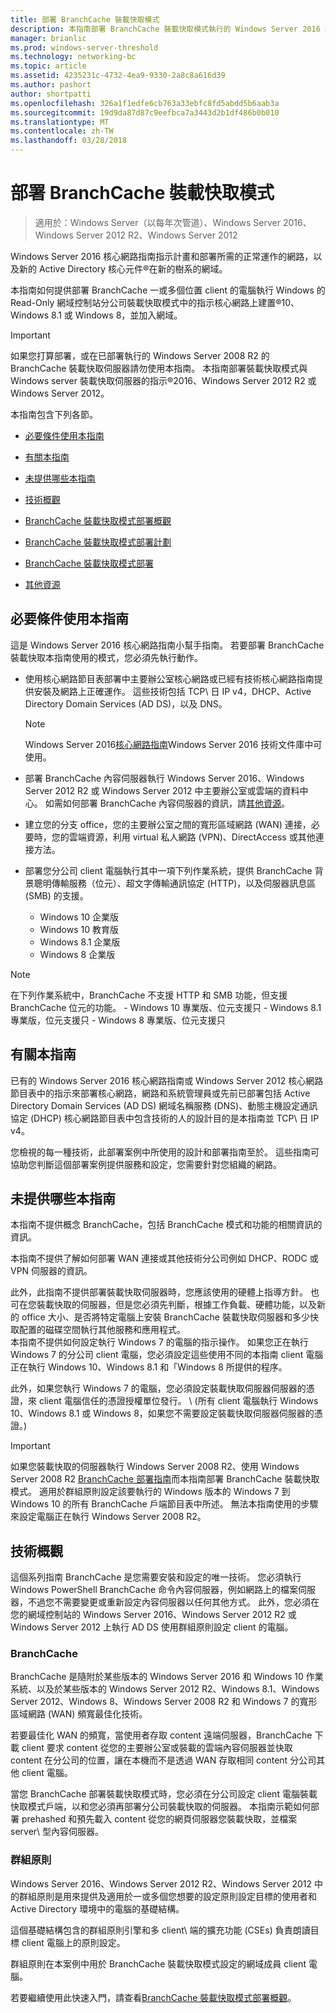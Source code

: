 ```yaml
---
title: 部署 BranchCache 裝載快取模式
description: 本指南部署 BranchCache 裝載快取模式執行的 Windows Server 2016 和 Windows 10 電腦上提供指示
manager: brianlic
ms.prod: windows-server-threshold
ms.technology: networking-bc
ms.topic: article
ms.assetid: 4235231c-4732-4ea9-9330-2a8c8a616d39
ms.author: pashort
author: shortpatti
ms.openlocfilehash: 326a1f1edfe6cb763a33ebfc8fd5abdd5b6aab3a
ms.sourcegitcommit: 19d9da87d87c9eefbca7a3443d2b1df486b0b010
ms.translationtype: MT
ms.contentlocale: zh-TW
ms.lasthandoff: 03/28/2018
---
```

# <a name="deploy-branchcache-hosted-cache-mode"></a>部署 BranchCache 裝載快取模式

>適用於：Windows Server（以每年次管道）、Windows Server 2016、Windows Server 2012 R2、Windows Server 2012

Windows Server 2016 核心網路指南指示計畫和部署所需的正常運作的網路，以及新的 Active Directory 核心元件&reg;在新的樹系的網域。

本指南如何提供部署 BranchCache 一或多個位置 client 的電腦執行 Windows 的 Read\-Only 網域控制站分公司裝載快取模式中的指示核心網路上建置&reg;10、Windows 8.1 或 Windows 8，並加入網域。

>[!IMPORTANT]
>如果您打算部署，或在已部署執行的 Windows Server 2008 R2 的 BranchCache 裝載快取伺服器請勿使用本指南。 本指南部署裝載快取模式與 Windows server 裝載快取伺服器的指示&reg;2016、Windows Server 2012 R2 或 Windows Server 2012。

本指南包含下列各節。

- [必要條件使用本指南](#bkmk_pre)

- [有關本指南](#bkmk_about)

- [未提供哪些本指南](#bkmk_not)

- [技術概觀](#bkmk_tech)

- [BranchCache 裝載快取模式部署概觀](2-Bc-Hcm-Deploy-Overview.md)

- [BranchCache 裝載快取模式部署計劃](3-Bc-Hcm-Plan.md)

- [BranchCache 裝載快取模式部署](4-Bc-Hcm-Deployment.md)

- [其他資源](11-Bc-Hcm-additional-resources.md)

## <a name="bkmk_pre"></a>必要條件使用本指南

這是 Windows Server 2016 核心網路指南小幫手指南。 若要部署 BranchCache 裝載快取本指南使用的模式，您必須先執行動作。

- 使用核心網路節目表部署中主要辦公室核心網路或已經有技術核心網路指南提供安裝及網路上正確運作。 這些技術包括 TCP\ 日 IP v4，DHCP、Active Directory Domain Services \(AD DS\)，以及 DNS。

    > [!NOTE]
    > Windows Server 2016[核心網路指南](https://technet.microsoft.com/windows-server-docs/networking/core-network-guide/core-network-guide)Windows Server 2016 技術文件庫中可使用。  

- 部署 BranchCache 內容伺服器執行 Windows Server 2016、Windows Server 2012 R2 或 Windows Server 2012 中主要辦公室或雲端的資料中心。 如需如何部署 BranchCache 內容伺服器的資訊，請[其他資源](11-Bc-Hcm-additional-resources.md)。

- 建立您的分支 office，您的主要辦公室之間的寬形區域網路 \(WAN\) 連接，必要時，您的雲端資源，利用 virtual 私人網路 \(VPN\)、DirectAccess 或其他連接方法。

- 部署您分公司 client 電腦執行其中一項下列作業系統，提供 BranchCache 背景聰明傳輸服務（位元）、超文字傳輸通訊協定 (HTTP)，以及伺服器訊息區 (SMB) 的支援。
    - Windows 10 企業版
    - Windows 10 教育版
    - Windows 8.1 企業版
    - Windows 8 企業版

>[!NOTE]
>在下列作業系統中，BranchCache 不支援 HTTP 和 SMB 功能，但支援 BranchCache 位元的功能。
>     - Windows 10 專業版、位元支援只
>     - Windows 8.1 專業版，位元支援只
>     - Windows 8 專業版、位元支援只

## <a name="bkmk_about"></a>有關本指南

已有的 Windows Server 2016 核心網路指南或 Windows Server 2012 核心網路節目表中的指示來部署核心網路，網路和系統管理員或先前已部署包括 Active Directory Domain Services \(AD DS\) 網域名稱服務 \(DNS\)、動態主機設定通訊協定 \(DHCP\) 核心網路節目表中包含技術的人的設計目的是本指南並 TCP\ 日 IP v4。

您檢視的每一種技術，此部署案例中所使用的設計和部署指南至於。 這些指南可協助您判斷這個部署案例提供服務和設定，您需要針對您組織的網路。

## <a name="bkmk_not"></a>未提供哪些本指南

本指南不提供概念 BranchCache，包括 BranchCache 模式和功能的相關資訊的資訊。  

本指南不提供了解如何部署 WAN 連接或其他技術分公司例如 DHCP、RODC 或 VPN 伺服器的資訊。

此外，此指南不提供部署裝載快取伺服器時，您應該使用的硬體上指導方針。 也可在您裝載快取的伺服器，但是您必須先判斷，根據工作負載、硬體功能，以及新的 office 大小、是否將特定電腦上安裝 BranchCache 裝載快取伺服器和多少快取配置的磁碟空間執行其他服務和應用程式。  
本指南不提供如何設定執行 Windows 7 的電腦的指示操作。 如果您正在執行 Windows 7 的分公司 client 電腦，您必須設定這些使用不同的本指南 client 電腦正在執行 Windows 10、Windows 8.1 和「Windows 8 所提供的程序。
  
此外，如果您執行 Windows 7 的電腦，您必須設定裝載快取伺服器伺服器的憑證，來 client 電腦信任的憑證授權單位發行。 \ (所有 client 電腦執行 Windows 10、Windows 8.1 或 Windows 8，如果您不需要設定裝載快取伺服器伺服器的憑證。\) 
> [!IMPORTANT]
> 如果您裝載快取的伺服器執行 Windows Server 2008 R2、使用 Windows Server 2008 R2 [BranchCache 部署指南](https://technet.microsoft.com/library/ee649232(v=ws.10).aspx)而本指南部署 BranchCache 裝載快取模式。 適用於群組原則設定該要執行的 Windows 版本的 Windows 7 到 Windows 10 的所有 BranchCache 戶端節目表中所述。 無法本指南使用的步驟來設定電腦正在執行 Windows Server 2008 R2。

## <a name="bkmk_tech"></a>技術概觀

這個系列指南 BranchCache 是您需要安裝和設定的唯一技術。 您必須執行 Windows PowerShell BranchCache 命令內容伺服器，例如網路上的檔案伺服器，不過您不需要變更或重新設定內容伺服器以任何其他方式。 此外，您必須在您的網域控制站的 Windows Server 2016、Windows Server 2012 R2 或 Windows Server 2012 上執行 AD DS 使用群組原則設定 client 的電腦。

### <a name="branchcache"></a>BranchCache

BranchCache 是隨附於某些版本的 Windows Server 2016 和 Windows 10 作業系統、以及於某些版本的 Windows Server 2012 R2、Windows 8.1、Windows Server 2012、Windows 8、Windows Server 2008 R2 和 Windows 7 的寬形區域網路 (WAN) 頻寬最佳化技術。

若要最佳化 WAN 的頻寬，當使用者存取 content 遠端伺服器，BranchCache 下載 client 要求 content 從您的主要辦公室或裝載的雲端內容伺服器並快取 content 在分公司的位置，讓在本機而不是透過 WAN 存取相同 content 分公司其他 client 電腦。

當您 BranchCache 部署裝載快取模式時，您必須在分公司設定 client 電腦裝載快取模式戶端，以和您必須再部署分公司裝載快取的伺服器。 本指南示範如何部署 prehashed 和預先載入 content 從您的網頁伺服器您裝載快取，並檔案 server\ 型內容伺服器。

### <a name="group-policy"></a>群組原則

Windows Server 2016、Windows Server 2012 R2、Windows Server 2012 中的群組原則是用來提供及適用於一或多個您想要的設定原則設定目標的使用者和 Active Directory 環境中的電腦的基礎結構。 

這個基礎結構包含的群組原則引擎和多 client\ 端的擴充功能 \(CSEs\) 負責朗讀目標 client 電腦上的原則設定。

群組原則在本案例中用於 BranchCache 裝載快取模式設定的網域成員 client 電腦。

若要繼續使用此快速入門，請查看[BranchCache 裝載快取模式部署概觀](2-Bc-Hcm-Deploy-Overview.md)。
